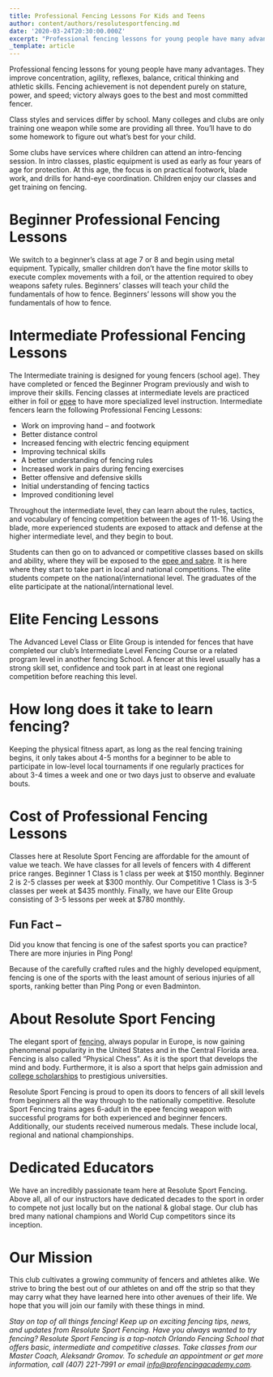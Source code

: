 ```yaml
---
title: Professional Fencing Lessons For Kids and Teens
author: content/authors/resolutesportfencing.md
date: '2020-03-24T20:30:00.000Z'
excerpt: "Professional fencing lessons for young people have many advantages. They improve concentration, agility, reflexes, balance, critical thinking and athletic skills. Fencing achievement is not dependent purely on stature, power, and speed; victory always goes to the best and most committed fencer."
_template: article
---
```


Professional fencing lessons for young people have many advantages. They improve concentration, agility, reflexes, balance, critical thinking and athletic skills. Fencing achievement is not dependent purely on stature, power, and speed; victory always goes to the best and most committed fencer.

Class styles and services differ by school. Many colleges and clubs are only training one weapon while some are providing all three. You’ll have to do some homework to figure out what’s best for your child.

Some clubs have services where children can attend an intro-fencing session. In intro classes, plastic equipment is used as early as four years of age for protection. At this age, the focus is on practical footwork, blade work, and drills for hand-eye coordination. Children enjoy our classes and get training on fencing.

# Beginner Professional Fencing Lessons

We switch to a beginner’s class at age 7 or 8 and begin using metal equipment. Typically, smaller children don’t have the fine motor skills to execute complex movements with a foil, or the attention required to obey weapons safety rules. Beginners’ classes will teach your child the fundamentals of how to fence. Beginners’ lessons will show you the fundamentals of how to fence.

# Intermediate Professional Fencing Lessons

The Intermediate training is designed for young fencers (school age). They have completed or fenced the Beginner Program previously and wish to improve their skills. Fencing classes at intermediate levels are practiced either in foil or [epee](https://www.youtube.com/watch?v=55yZcibCHww) to have more specialized level instruction. Intermediate fencers learn the following Professional Fencing Lessons:

- Work on improving hand – and footwork
- Better distance control
- Increased fencing with electric fencing equipment
- Improving technical skills
- A better understanding of fencing rules
- Increased work in pairs during fencing exercises
- Better offensive and defensive skills
- Initial understanding of fencing tactics
- Improved conditioning level

Throughout the intermediate level, they can learn about the rules, tactics, and vocabulary of fencing competition between the ages of 11-16. Using the blade, more experienced students are exposed to attack and defense at the higher intermediate level, and they begin to bout.

Students can then go on to advanced or competitive classes based on skills and ability, where they will be exposed to the [epee and sabre](https://www.washingtonpost.com/news/early-lead/wp/2016/08/13/what-the-heck-is-a-saber-foil-and-epee-olympic-fencing-explained/). It is here where they start to take part in local and national competitions. The elite students compete on the national/international level. The graduates of the elite participate at the national/international level.

# Elite Fencing Lessons

The Advanced Level Class or Elite Group is intended for fences that have completed our club’s Intermediate Level Fencing Course or a related program level in another fencing School. A fencer at this level usually has a strong skill set, confidence and took part in at least one regional competition before reaching this level.

# How long does it take to learn fencing?

Keeping the physical fitness apart, as long as the real fencing training begins, it only takes about 4-5 months for a beginner to be able to participate in low-level local tournaments if one regularly practices for about 3-4 times a week and one or two days just to observe and evaluate bouts.

# Cost of Professional Fencing Lessons

Classes here at Resolute Sport Fencing are affordable for the amount of value we teach. We have classes for all levels of fencers with 4 different price ranges. Beginner 1 Class is 1 class per week at $150 monthly. Beginner 2 is 2-5 classes per week at $300 monthly. Our Competitive 1 Class is 3-5 classes per week at $435 monthly. Finally, we have our Elite Group consisting of 3-5 lessons per week at $780 monthly.

## Fun Fact –

Did you know that fencing is one of the safest sports you can practice? There are more injuries in Ping Pong!

Because of the carefully crafted rules and the highly developed equipment, fencing is one of the sports with the least amount of serious injuries of all sports, ranking better than Ping Pong or even Badminton.

# About Resolute Sport Fencing

The elegant sport of [fencing](https://en.wikipedia.org/wiki/Fencing), always popular in Europe, is now gaining phenomenal popularity in the United States and in the Central Florida area. Fencing is also called “Physical Chess”. As it is the sport that develops the mind and body. Furthermore, it is also a sport that helps gain admission and [college scholarships](http://www.profencingacademy.com/college-planning-through-sports-scholarships/) to prestigious universities.

Resolute Sport Fencing is proud to open its doors to fencers of all skill levels from beginners all the way through to the nationally competitive. Resolute Sport Fencing trains ages 6-adult in the epee fencing weapon with successful programs for both experienced and beginner fencers. Additionally, our students received numerous medals. These include local, regional and national championships.

# Dedicated Educators

We have an incredibly passionate team here at Resolute Sport Fencing. Above all, all of our instructors have dedicated decades to the sport in order to compete not just locally but on the national & global stage. Our club has bred many national champions and World Cup competitors since its inception.

# Our Mission

This club cultivates a growing community of fencers and athletes alike. We strive to bring the best out of our athletes on and off the strip so that they may carry what they have learned here into other avenues of their life. We hope that you will join our family with these things in mind.

*Stay on top of all things fencing! Keep up on exciting fencing tips, news, and updates from Resolute Sport Fencing. Have you always wanted to try fencing? Resolute Sport Fencing is a top-notch Orlando Fencing School that offers basic, intermediate and competitive classes. Take classes from our Master Coach, Aleksandr Gromov. To schedule an appointment or get more information, call (407) 221-7991 or email info@profencingacademy.com.*